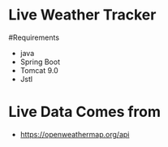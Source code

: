 # Live Weather Tracker



#Requirements
* java
* Spring Boot
* Tomcat 9.0
* Jstl

# Live Data Comes from 
 * https://openweathermap.org/api

